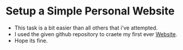 # Setup a Simple Personal Website

- This task is a bit easier than all others that i've attempted.
- I used the given github repository to craete my first ever [Website](siddhath2812.github.io).
- Hope its fine.
